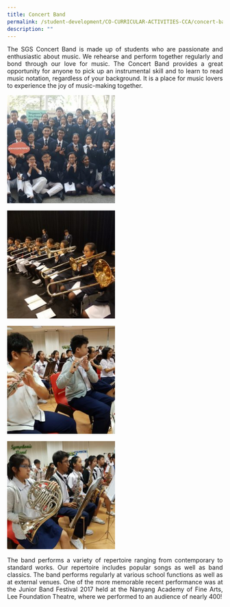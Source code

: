 ```yaml
---
title: Concert Band
permalink: /student-development/CO-CURRICULAR-ACTIVITIES-CCA/concert-band/
description: ""
---
```


<p style="text-align: justify;"> The SGS Concert Band is made up of students who are passionate and enthusiastic about music. We rehearse and perform together regularly and bond through our love for music. The Concert Band provides a great opportunity for anyone to pick up an instrumental skill and to learn to read music notation, regardless of your background. It is a place for music lovers to experience the joy of music-making together. </p>

<a href="/images/CCA%20Concert%20Band/band-5-250x250.jpg" target = "_blank"> <img src="/images/CCA%20Concert%20Band/band-5-250x250.jpg" 
     style="width:50%"></a>

<a href="/images/CCA%20Concert%20Band/band-4-250x250.jpg" target = "_blank"> <img src="/images/CCA%20Concert%20Band/band-4-250x250.jpg" 
     style="width:50%"></a>
		 
<a href="/images/CCA%20Concert%20Band/band-2-250x250.jpg" target = "_blank"> <img src="/images/CCA%20Concert%20Band/band-2-250x250.jpg" 
     style="width:50%"></a>

<a href="/images/CCA%20Concert%20Band/band-1-250x250.jpg" target = "_blank"> <img src="/images/CCA%20Concert%20Band/band-1-250x250.jpg" 
     style="width:50%"></a>


<p style="text-align: justify;"> The band performs a variety of repertoire ranging from contemporary to standard works. Our repertoire includes popular songs as well as band classics. The band performs regularly at various school functions as well as at external venues. One of the more memorable recent performance was at the Junior Band Festival 2017 held at the Nanyang Academy of Fine Arts, Lee Foundation Theatre, where we performed to an audience of nearly 400! </p>